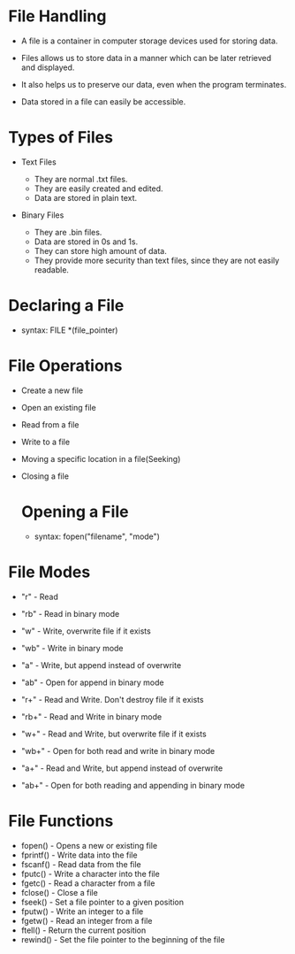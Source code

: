 # File Handling

-   A file is a container in computer storage devices used for storing data.

-   Files allows us to store data in a manner which can be later retrieved and displayed.

-   It also helps us to preserve our data, even when the program terminates.

-   Data stored in a file can easily be accessible.



# Types of Files
-   Text Files
    - They are normal .txt files.
    - They are easily created and edited.
    - Data are stored in plain text.

-   Binary Files
    - They are .bin files.
    - Data are stored in 0s and 1s.
    - They can store high amount of data.
    - They provide more security than text files, since they are not easily readable.


# Declaring a File
-   syntax: FILE *(file_pointer)


# File Operations
-   Create a new file
-   Open an existing file
-   Read from a file
-   Write to a file
-   Moving a specific location in a file(Seeking)
-   Closing a file


    # Opening a File
    -   syntax: fopen("filename", "mode")


# File Modes
-   "r" - Read
-   "rb" - Read in binary mode

-   "w" - Write, overwrite file if it exists
-   "wb" - Write in binary mode

-   "a" - Write, but append instead of overwrite
-   "ab" - Open for append in binary mode

-   "r+" - Read and Write. Don't destroy file if it exists
-   "rb+" - Read and Write in binary mode

-   "w+" - Read and Write, but overwrite file if it exists
-   "wb+" - Open for both read and write in binary mode

-   "a+" - Read and Write, but append instead of overwrite
-   "ab+" - Open for both reading and appending in binary mode


# File Functions
-   fopen() - Opens a new or existing file
-   fprintf() - Write data into the file
-   fscanf() - Read data from the file
-   fputc() - Write a character into the file
-   fgetc() - Read a character from a file
-   fclose() - Close a file
-   fseek() - Set a file pointer to a given position
-   fputw() - Write an integer to a file
-   fgetw() - Read an integer from a file
-   ftell() - Return the current position
-   rewind() - Set the file pointer to the beginning of the file